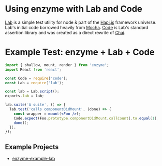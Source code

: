 # Using enzyme with Lab and Code

[Lab](https://github.com/hapijs/lab) is a simple test utility for node & part of the [Hapi.js](https://github.com/hapijs/hapi) framework universe. Lab's initial code borrowed heavily from [Mocha](https://github.com/mochajs/mocha). [Code](https://github.com/hapijs/code) is Lab's standard assertion library and was created as a direct rewrite of [Chai](https://github.com/chaijs).


# Example Test: enzyme + Lab + Code

```jsx
import { shallow, mount, render } from 'enzyme';
import React from 'react';

const Code = require('code');
const Lab = require('lab');

const lab = Lab.script();
exports.lab = lab;

lab.suite('A suite', () => {
  lab.test('calls componentDidMount', (done) => {
    const wrapper = mount(<Foo />);
    Code.expect(Foo.prototype.componentDidMount.callCount).to.equal(1);
    done();
  });
});
```


## Example Projects

- [enzyme-example-lab](https://github.com/gattermeier/enzyme-example-lab)
